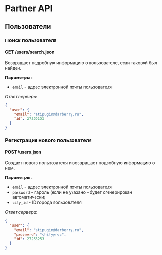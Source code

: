 Partner API
===========

Пользователи
------------

### Поиск пользователя

#### GET /users/search.json

Возвращает подробную информацию о пользователе, если таковой был найден.

**Параметры:**

- ``email`` - адрес электронной почты пользователя

*Ответ сервера:*

```json
{
  "user": {
    "email": "atipugin@darberry.ru",
    "id": 27256253
  }
}
```


### Регистрация нового пользователя

#### POST /users.json

Создает нового пользователя и возвращает подробную информацию о нем.

**Параметры:**

- ``email`` - адрес электронной почты пользователя
- ``password`` - пароль (если не указано - будет сгенерирован автоматически)
- ``city_id`` - ID города пользователя

*Ответ сервера:*

```json
{
  "user": {
    "email": "atipugin@darberry.ru",
    "password": "chifyproc",
    "id": 27256253
  }
}
```